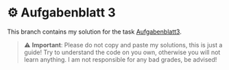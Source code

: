 # ⚙️  Aufgabenblatt 3
This branch contains my solution for the task [Aufgabenblatt3](https://tuwel.tuwien.ac.at/mod/resource/view.php?id=878995).

> :warning: **Important**: Please do not copy and paste my solutions, this is just a guide! Try to understand the code on you own, otherwise you will not learn anything. I am not responsible for any bad grades, be advised!


